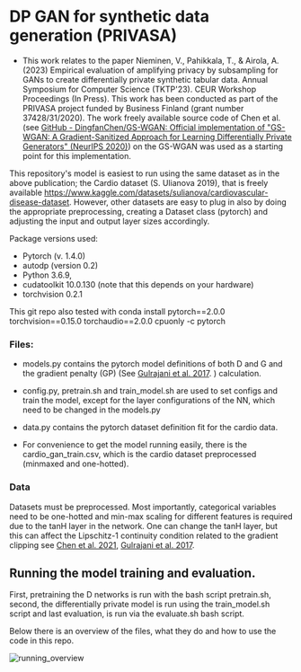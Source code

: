 # DP GAN for synthetic data generation (PRIVASA)

- This work relates to the paper Nieminen, V., Pahikkala, T., & Airola, A. (2023) Empirical evaluation of amplifying privacy by subsampling for GANs to create differentially private synthetic tabular data. Annual Symposium for Computer Science (TKTP'23). CEUR Workshop Proceedings (In Press). This work has been conducted as part of the PRIVASA project funded by Business Finland (grant number 37428/31/2020). The work freely available source code of Chen et al. (see [GitHub - DingfanChen/GS-WGAN: Official implementation of "GS-WGAN: A Gradient-Sanitized Approach for Learning Differentially Private Generators" (NeurIPS 2020)](https://github.com/DingfanChen/GS-WGAN)) on the GS-WGAN was used as a starting point for this implementation.

This repository's model is easiest to run using the same dataset as in the above publication; the Cardio dataset (S. Ulianova 2019), that is freely available https://www.kaggle.com/datasets/sulianova/cardiovascular-disease-dataset. However, other datasets are easy to plug in also by doing the appropriate preprocessing, creating a Dataset class (pytorch) and adjusting the input and output layer sizes accordingly. 

Package versions used:
- Pytorch (v. 1.4.0) 
- autodp (version 0.2)
- Python 3.6.9,
- cudatoolkit 10.0.130 (note that this depends on your hardware)
- torchvision 0.2.1  

This git repo also tested with 
conda install pytorch==2.0.0 torchvision==0.15.0 torchaudio==2.0.0 cpuonly -c pytorch

### Files: 

- models.py contains the pytorch model definitions of both D and G and the gradient penalty (GP) (See [Gulrajani et al. 2017](https://arxiv.org/abs/1704.00028). ) calculation.
- config.py, pretrain.sh and train_model.sh are used to set configs and train the model, except for the layer configurations of the NN, which need to be changed in the models.py
- data.py contains the pytorch dataset definition fit for the cardio data.

- For convenience to get the model running easily, there is the cardio_gan_train.csv, which is the cardio dataset preprocessed (minmaxed and one-hotted).


### Data 

Datasets must be preprocessed. Most importantly, categorical variables need to be one-hotted and min-max scaling for different features is required due to the tanH layer in the network. One can change the tanH layer, but this can affect the Lipschitz-1 continuity condition related to the gradient clipping see [Chen et al. 2021](https://arxiv.org/abs/2006.08265), [Gulrajani et al. 2017](https://arxiv.org/abs/1704.00028). 

## Running the model training and evaluation.

First, pretraining the D networks is run with the bash script pretrain.sh, second, the differentially private model is run using the train_model.sh script and last evaluation, is run via the evaluate.sh bash script.

Below there is an overview of the files, what they do and how to use the code in this repo. 



![running_overview](https://github.com/vajnie/privasa_dp_tabular_gan/assets/47028779/4dc78b4d-3aae-4fcd-8420-0076354292ac)
